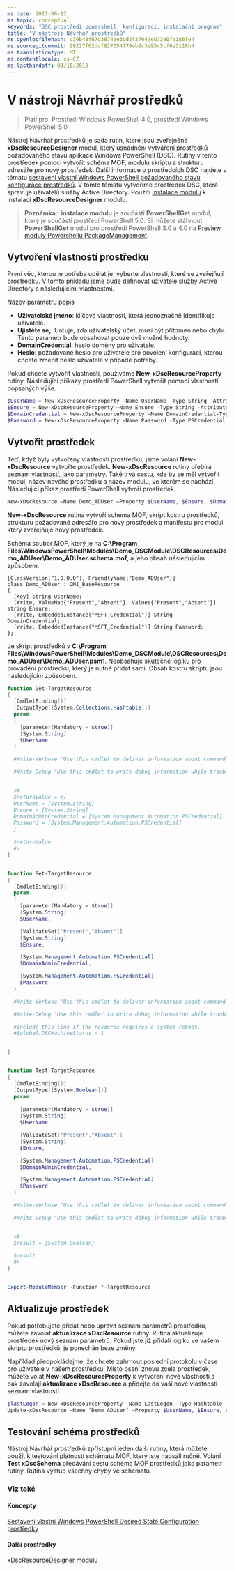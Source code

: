 ```yaml
---
ms.date: 2017-06-12
ms.topic: conceptual
keywords: "DSC prostředí powershell, konfiguraci, instalační program"
title: "V nástroji Návrhář prostředků"
ms.openlocfilehash: c39b48f67d3874ee3cd2f2704aeb7390fa186fe4
ms.sourcegitcommit: 99227f62dcf827354770eb2c3e95c5cf6a3118b4
ms.translationtype: MT
ms.contentlocale: cs-CZ
ms.lasthandoff: 03/15/2018
---
```

# <a name="using-the-resource-designer-tool"></a>V nástroji Návrhář prostředků

> Platí pro: Prostředí Windows PowerShell 4.0, prostředí Windows PowerShell 5.0

Nástroj Návrhář prostředků je sada rutin, které jsou zveřejněné **xDscResourceDesigner** modul, který usnadnění vytváření prostředků požadovaného stavu aplikace Windows PowerShell (DSC). Rutiny v tento prostředek pomoci vytvořit schéma MOF, modulu skriptu a strukturu adresáře pro nový prostředek. Další informace o prostředcích DSC najdete v tématu [sestavení vlastní Windows PowerShell požadovaného stavu konfigurace prostředků](authoringResource.md).
V tomto tématu vytvoříme prostředek DSC, která spravuje uživatelů služby Active Directory.
Použití [instalace modulu](https://technet.microsoft.com/library/dn807162.aspx) k instalaci **xDscResourceDesigner** modulu.

>**Poznámka:**: **instalace modulu** je součástí **PowerShellGet** modul, který je součástí prostředí PowerShell 5.0. Si můžete stáhnout **PowerShellGet** modul pro prostředí PowerShell 3.0 a 4.0 na [Preview moduly Powershellu PackageManagement](https://www.microsoft.com/en-us/download/details.aspx?id=49186).

## <a name="creating-resource-properties"></a>Vytvoření vlastností prostředku
První věc, kterou je potřeba udělat je, vyberte vlastnosti, které se zveřejňují prostředku. V tomto příkladu jsme bude definovat uživatele služby Active Directory s následujícími vlastnostmi.
 
Název parametru popis
* **Uživatelské jméno**: klíčové vlastnosti, která jednoznačně identifikuje uživatele.
* **Ujistěte se,**: Určuje, zda uživatelský účet, musí být přítomen nebo chybí. Tento parametr bude obsahovat pouze dvě možné hodnoty.
* **DomainCredential**: heslo domény pro uživatele.
* **Heslo**: požadované heslo pro uživatele pro povolení konfiguraci, kterou chcete změnit heslo uživatele v případě potřeby.

Pokud chcete vytvořit vlastnosti, používáme **New-xDscResourceProperty** rutiny. Následující příkazy prostředí PowerShell vytvořit pomocí vlastností popsaných výše.

```powershell
$UserName = New-xDscResourceProperty –Name UserName -Type String -Attribute Key
$Ensure = New-xDscResourceProperty –Name Ensure -Type String -Attribute Write –ValidateSet “Present”, “Absent”
$DomainCredential = New-xDscResourceProperty –Name DomainCredential-Type PSCredential -Attribute Write
$Password = New-xDscResourceProperty –Name Password -Type PSCredential -Attribute Write
```

## <a name="create-the-resource"></a>Vytvořit prostředek

Teď, když byly vytvořeny vlastnosti prostředku, jsme volání **New-xDscResource** vytvořte prostředek. **New-xDscResource** rutiny přebírá seznam vlastností, jako parametry. Také trvá cestu, kde by se měl vytvořit modul, název nového prostředku a název modulu, ve kterém se nachází. Následující příkaz prostředí PowerShell vytvoří prostředek.

```powershell
New-xDscResource –Name Demo_ADUser –Property $UserName, $Ensure, $DomainCredential, $Password –Path ‘C:\Program Files\WindowsPowerShell\Modules’ –ModuleName Demo_DSCModule
```

**New-xDscResource** rutina vytvoří schéma MOF, skript kostru prostředků, strukturu požadované adresáře pro nový prostředek a manifestu pro modul, který zveřejňuje nový prostředek.

Schéma soubor MOF, který je na **C:\Program Files\WindowsPowerShell\Modules\Demo_DSCModule\DSCResources\Demo_ADUser\Demo_ADUser.schema.mof**, a jeho obsah následujícím způsobem.

```
[ClassVersion("1.0.0.0"), FriendlyName("Demo_ADUser")]
class Demo_ADUser : OMI_BaseResource
{
  [Key] string UserName;
  [Write, ValueMap{"Present","Absent"}, Values{"Present","Absent"}] string Ensure;
  [Write, EmbeddedInstance("MSFT_Credential")] String DomainCredential;
  [Write, EmbeddedInstance("MSFT_Credential")] String Password;
};
```

Je skript prostředků v **C:\Program Files\WindowsPowerShell\Modules\Demo_DSCModule\DSCResources\Demo_ADUser\Demo_ADUser.psm1**. Neobsahuje skutečné logiku pro provádění prostředku, který je nutné přidat sami. Obsah kostru skriptu jsou následujícím způsobem.

```powershell
function Get-TargetResource
{
  [CmdletBinding()]
  [OutputType([System.Collections.Hashtable])]
  param
  (
    [parameter(Mandatory = $true)]
    [System.String]
    $UserName
  )

  #Write-Verbose "Use this cmdlet to deliver information about command processing."

  #Write-Debug "Use this cmdlet to write debug information while troubleshooting."


  <#
  $returnValue = @{
  UserName = [System.String]
  Ensure = [System.String]
  DomainAdminCredential = [System.Management.Automation.PSCredential]
  Password = [System.Management.Automation.PSCredential]
  }

  $returnValue
  #>
}


function Set-TargetResource
{
  [CmdletBinding()]
  param
  (
    [parameter(Mandatory = $true)]
    [System.String]
    $UserName,

    [ValidateSet("Present","Absent")]
    [System.String]
    $Ensure,

    [System.Management.Automation.PSCredential]
    $DomainAdminCredential,

    [System.Management.Automation.PSCredential]
    $Password
  )

  #Write-Verbose "Use this cmdlet to deliver information about command processing."

  #Write-Debug "Use this cmdlet to write debug information while troubleshooting."

  #Include this line if the resource requires a system reboot.
  #$global:DSCMachineStatus = 1


}


function Test-TargetResource
{
  [CmdletBinding()]
  [OutputType([System.Boolean])]
  param
  (
    [parameter(Mandatory = $true)]
    [System.String]
    $UserName,

    [ValidateSet("Present","Absent")]
    [System.String]
    $Ensure,

    [System.Management.Automation.PSCredential]
    $DomainAdminCredential,

    [System.Management.Automation.PSCredential]
    $Password
  )

  #Write-Verbose "Use this cmdlet to deliver information about command processing."

  #Write-Debug "Use this cmdlet to write debug information while troubleshooting."


  <#
  $result = [System.Boolean]

  $result
  #>
}


Export-ModuleMember -Function *-TargetResource
```

## <a name="updating-the-resource"></a>Aktualizuje prostředek

Pokud potřebujete přidat nebo upravit seznam parametrů prostředku, můžete zavolat **aktualizace xDscResource** rutiny. Rutina aktualizuje prostředek nový seznam parametrů. Pokud jste již přidali logiku ve vašem skriptu prostředků, je ponechán beze změny.

Například předpokládejme, že chcete zahrnout poslední protokolu v čase pro uživatele v našem prostředku. Místo psaní znovu zcela prostředek, můžete volat **New-xDscResourceProperty** k vytvoření nové vlastnosti a pak zavolají **aktualizace xDscResource** a přidejte do vaší nové vlastnosti seznam vlastností.

```powershell
$lastLogon = New-xDscResourceProperty –Name LastLogon –Type Hashtable –Attribute Write –Description “For mapping users to their last log on time”
Update-xDscResource –Name ‘Demo_ADUser’ –Property $UserName, $Ensure, $DomainCredential, $Password, $lastLogon -Force
```

## <a name="testing-a-resource-schema"></a>Testování schéma prostředků

Nástroj Návrhář prostředků zpřístupní jeden další rutiny, která můžete použít k testování platnosti schématu MOF, který jste napsali ručně. Volání **Test xDscSchema** předávání cestu schéma MOF prostředků jako parametr rutiny. Rutina výstup všechny chyby ve schématu.

### <a name="see-also"></a>Viz také

#### <a name="concepts"></a>Koncepty
[Sestavení vlastní Windows PowerShell Desired State Configuration prostředky](authoringResource.md)

#### <a name="other-resources"></a>Další prostředky
[xDscResourceDesigner modulu](https://powershellgallery.com/packages/xDscResourceDesigner)